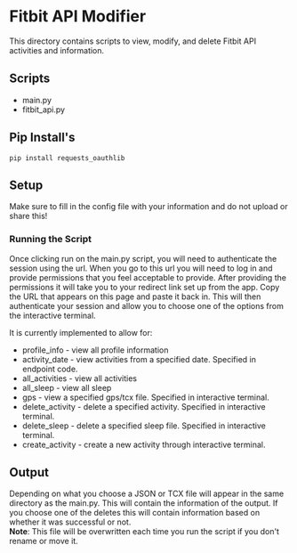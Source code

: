 # Fitbit API Modifier
This directory contains scripts to view, modify, and delete Fitbit API activities and information. 


## Scripts
- main.py
- fitbit_api.py

## Pip Install's
```shell
pip install requests_oauthlib
```

## Setup
Make sure to fill in the config file with your information and do not upload or share this!

### Running the Script
Once clicking run on the main.py script, you will need to authenticate the session using the url. When you go to this url you will need to log in and provide permissions that you feel acceptable to provide. After providing the permissions it will take you to your redirect link set up from the app. Copy the URL that appears on this page and paste it back in. This will then authenticate your session and allow you to choose one of the options from the interactive terminal.  

It is currently implemented to allow for:
- profile_info - view all profile information 
- activity_date - view activities from a specified date. Specified in endpoint code.
- all_activities - view all activities
- all_sleep - view all sleep
- gps - view a specified gps/tcx file. Specified in interactive terminal.
- delete_activity - delete a specified activity. Specified in interactive terminal.
- delete_sleep - delete a specified sleep file. Specified in interactive terminal.
- create_activity - create a new activity through interactive terminal.


## Output
Depending on what you choose a JSON or TCX file will appear in the same directory as the main.py. This will contain the information of the output. If you choose one of the deletes this will contain information based on whether it was successful or not.  
**Note**: This file will be overwritten each time you run the script if you don't rename or move it.